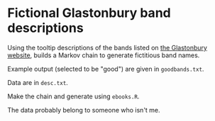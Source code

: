Fictional Glastonbury band descriptions
=========================================

Using the tooltip descriptions of the bands listed on [the Glastonbury website](http://www.glastonburyfestivals.co.uk/line-up/line-up-2016/), builds a Markov chain to generate fictitious band names.

Example output (selected to be "good") are given in `goodbands.txt`.

Data are in `desc.txt`.

Make the chain and generate using `ebooks.R`.


The data probably belong to someone who isn't me.

